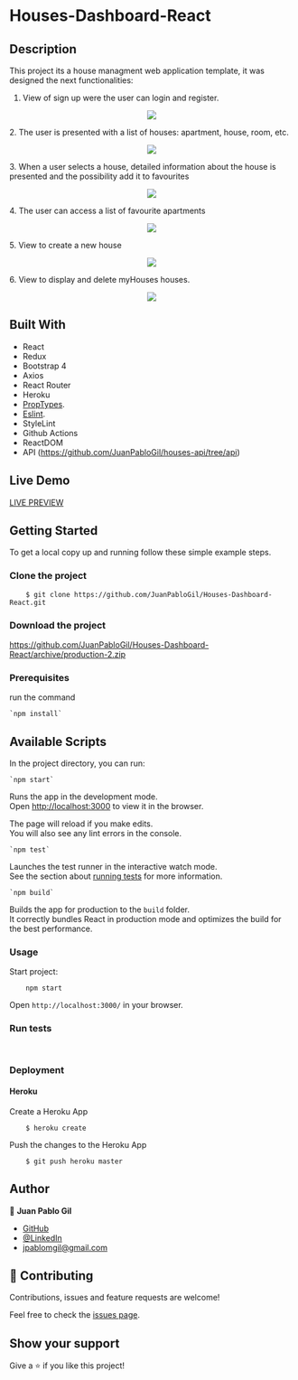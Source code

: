 # Houses-Dashboard-React

## Description 

This project its a house managment web application template, it was designed the next functionalities:


1. View of sign up were the user can login and register.
<p align="center">
    <img src="/src/assets/readme-img/signup.png">
</p>
2. The user is presented with a list of houses: apartment, house, room, etc.
<p align="center">
    <img src="/src/assets/readme-img/findhouse.png">
</p>
3. When a user selects a house, detailed information about the house is presented and the possibility add it to favourites
<p align="center">
    <img src="/src/assets/readme-img/house.png">
</p>
4. The user can access a list of favourite apartments
<p align="center">
    <img src="/src/assets/readme-img/favorites.png">
</p>
5. View to create a new house
<p align="center">
    <img src="/src/assets/readme-img/createhouse.png">
</p>
6. View to display and delete myHouses houses.
<p align="center">
    <img src="/src/assets/readme-img/managehouses.png">
</p>


## Built With

- React
- Redux 
- Bootstrap 4
- Axios
- React Router
- Heroku
- [PropTypes](https://www.npmjs.com/package/prop-types).
- [Eslint](https://eslint.org/docs/user-guide/getting-started).
- StyleLint
- Github Actions
- ReactDOM
- API (https://github.com/JuanPabloGil/houses-api/tree/api)


## Live Demo

[LIVE PREVIEW](https://dry-garden-66882.herokuapp.com/)

## Getting Started

To get a local copy up and running follow these simple example steps.

### Clone the project 

```
    $ git clone https://github.com/JuanPabloGil/Houses-Dashboard-React.git
```
### Download the project 

https://github.com/JuanPabloGil/Houses-Dashboard-React/archive/production-2.zip

### Prerequisites
run the command 
    
    `npm install`


## Available Scripts

In the project directory, you can run:

    `npm start`

Runs the app in the development mode.<br />
Open [http://localhost:3000](http://localhost:3000) to view it in the browser.

The page will reload if you make edits.<br />
You will also see any lint errors in the console.

    `npm test`

Launches the test runner in the interactive watch mode.<br />
See the section about [running tests](https://facebook.github.io/create-react-app/docs/running-tests) for more information.

    `npm build`

Builds the app for production to the `build` folder.<br />
It correctly bundles React in production mode and optimizes the build for the best performance.



### Usage

Start project:

```
    npm start   
```


Open `http://localhost:3000/` in your browser.

### Run tests

```
    
```

### Deployment


#### Heroku

  Create a Heroku App

  ```
      $ heroku create
  ```
  Push the changes to the Heroku App

  ```
      $ git push heroku master
  ```


## Author

👤 **Juan Pablo Gil**

- [GitHub](https://github.com/JuanPabloGil )
- [@LinkedIn](https://www.linkedin.com/in/juan-pablo-gil-1321a515a/)
- jpablomgil@gmail.com


## 🤝 Contributing

Contributions, issues and feature requests are welcome!

Feel free to check the [issues page](issues/).

## Show your support

Give a ⭐️ if you like this project!

